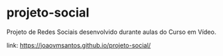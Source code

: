 # projeto-social
Projeto de Redes Sociais desenvolvido durante aulas do Curso em Vídeo.

link: https://joaovmsantos.github.io/projeto-social/
